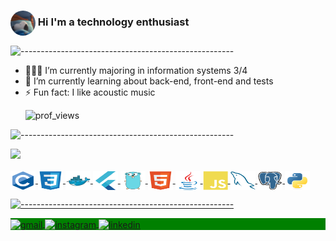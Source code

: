 ### <img align="center" height="40em" widht="40em" style="border-radius:100%" src="images/snoopy_sleep.gif" alt="snoopy_sleep_gif" /> Hi I'm a technology enthusiast
![-----------------------------------------------------](https://raw.githubusercontent.com/andreasbm/readme/master/assets/lines/rainbow.png)

- 🧑🏽‍💻 I’m currently majoring in information systems 3/4
- 🌱 I’m currently learning about back-end, front-end and tests
- ⚡ Fun fact: I like acoustic music
  <p align="left"> <img src="https://komarev.com/ghpvc/?username=Robson019&color=green" alt="prof_views" /> </p>

![-----------------------------------------------------](https://raw.githubusercontent.com/andreasbm/readme/master/assets/lines/rainbow.png)
<div>
  <a href="https://github.com/Robson019">
  <!--<img height="195em" src="https://github-readme-stats.vercel.app/api?username=Robson019&show_icons=true&theme=tokyonight&include_all_commits=true&count_private=true"/>-->
  <img height="195em" src="https://github-readme-stats.vercel.app/api/top-langs/?username=Robson019&layout=compact&langs_count=16&theme=tokyonight"/>
</div>

<div style="display: inline_block"><br>
  <img align="center" alt="Robson-c" height="30" width="40" src="https://raw.githubusercontent.com/devicons/devicon/master/icons/c/c-original.svg">
  <img align="center" alt="Robson-CSS" height="30" width="40" src="https://raw.githubusercontent.com/devicons/devicon/master/icons/css3/css3-original.svg">
  <img align="center" alt="Robson-docker" height="30" width="40" src="https://raw.githubusercontent.com/devicons/devicon/master/icons/docker/docker-original.svg">
  <img align="center" alt="Robson-docker" height="30" width="40" src="https://raw.githubusercontent.com/devicons/devicon/master/icons/flutter/flutter-original.svg">
  <img align="center" alt="Robson-Go" height="30" width="40" src="https://raw.githubusercontent.com/devicons/devicon/master/icons/go/go-original.svg">
  <img align="center" alt="Robson-HTML" height="30" width="40" src="https://raw.githubusercontent.com/devicons/devicon/master/icons/html5/html5-original.svg">
  <img align="center" alt="Robson-Java" height="30" width="40" src="https://raw.githubusercontent.com/devicons/devicon/master/icons/java/java-original.svg">
  <img align="center" alt="Robson-Js" height="30" width="40" src="https://raw.githubusercontent.com/devicons/devicon/master/icons/javascript/javascript-plain.svg">
  <img align="center" alt="Robson-mysql" height="30" width="40" src="https://raw.githubusercontent.com/devicons/devicon/master/icons/mysql/mysql-original.svg">
  <img align="center" alt="Robson-Postgres" height="30" width="40" src="https://raw.githubusercontent.com/devicons/devicon/master/icons/postgresql/postgresql-original.svg">
  <img align="center" alt="Robson-Python" height="30" width="40" src="https://raw.githubusercontent.com/devicons/devicon/master/icons/python/python-original.svg">
</div>
  
  ![-----------------------------------------------------](https://raw.githubusercontent.com/andreasbm/readme/master/assets/lines/rainbow.png)

<p align="left" style="background:green">
<a href="mailto:robsongominho064@gmail.com" target="_blank" rel="external">
 <img align="center" src="https://img.shields.io/badge/-Robson-05122A?style=flat&logo=gmail" alt="gmail"/>
</a>
<a href="https://instagram.com/robson.g0" target="_blank" rel="external">
 <img align="center" src="https://img.shields.io/badge/-Robson.g0-05122A?style=flat&logo=instagram" alt="instagram"/>
</a>
<a href="https://www.linkedin.com/in/robson-gominho-93b872242/" target="_blank" rel="external">
  <img align="center" src="https://img.shields.io/badge/-Robson-05122A?style=flat&logo=linkedin" alt="linkedin"/>
</a>
</p>
